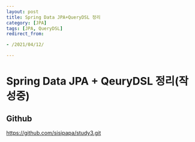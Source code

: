 ```yaml
---
layout: post 
title: Spring Data JPA+QueryDSL 정리
category: [JPA]
tags: [JPA, QueryDSL]
redirect_from:

- /2021/04/12/

---
```


# Spring Data JPA + QeuryDSL 정리(작성중)

  

## Github
<https://github.com/sisipapa/study3.git>